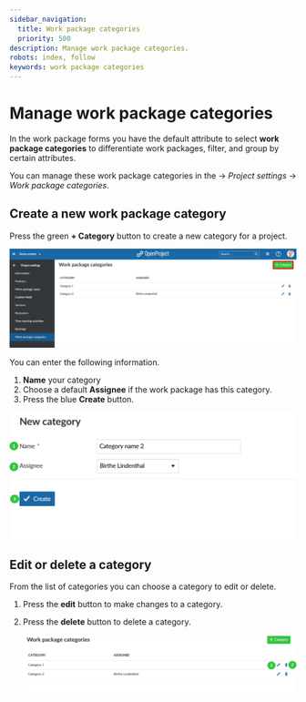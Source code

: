 ```yaml
---
sidebar_navigation:
  title: Work package categories
  priority: 500
description: Manage work package categories.
robots: index, follow
keywords: work package categories
---
```

# Manage work package categories

In the work package forms you have the default attribute to select **work package categories** to differentiate work packages, filter, and group by certain attributes.

You can manage these work package categories in the -> *Project settings* -> *Work package categories*.

## Create a new work package category

Press the green **+ Category** button to create a new category for a project.

![User-guide-project-settings-work-package-categories](User-guide-project-settings-work-package-categories-1581425056359.png)

You can enter the following information.

1. **Name** your category
2. Choose a default **Assignee** if the work package has this category.
3. Press the blue **Create** button.

![User-guide-project-settings-create-category](User-guide-project-settings-create-category.png)

## Edit or delete a category

From the list of categories you can choose a category to edit or delete.

1. Press the **edit** button to make changes to a category.

2. Press the **delete** button to delete a category.

   ![User-guide-project-settings-edit-category](User-guide-project-settings-edit-category.png)